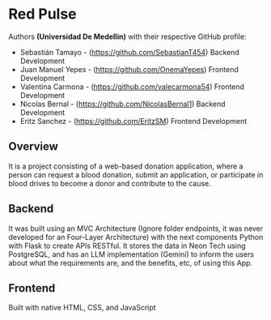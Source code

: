 # Red Pulse
Authors **(Universidad De Medellin)** with their respective GitHub profile: 

- Sebastián Tamayo - (https://github.com/SebastianT454) Backend Development
- Juan Manuel Yepes - (https://github.com/OnemaYepes) Frontend Development
- Valentina Carmona - (https://github.com/valecarmona54) Frontend Development
- Nicolas Bernal - (https://github.com/NicolasBernal1) Backend Development
- Eritz Sanchez - (https://github.com/EritzSM) Frontend Development

## Overview
It is a project consisting of a web-based donation application, where a person can request a blood donation, submit an application, or participate in blood drives to become a donor and contribute to the cause.

## Backend
It was built using an MVC Architecture (Ignore folder endpoints, it was never developed for an Four-Layer Architecture) with the next components Python with Flask to create APIs RESTful. It stores the data in Neon Tech using PostgreSQL, 
and has an LLM implementation (Gemini) to inform the users about what the requirements are, and the benefits, etc, of using this App.

## Frontend
Built with native HTML, CSS, and JavaScript
